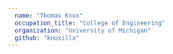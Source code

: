 ```yaml
---
  name: "Thomas Knox"
  occupation_title: "College of Engineering"
  organization: "University of Michigan"
  github: "knoxilla"
---
```

